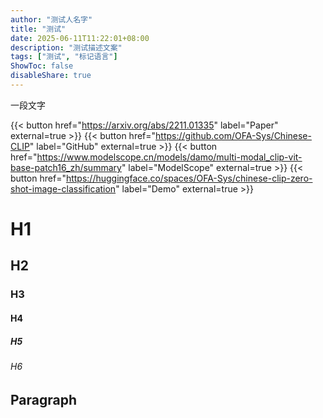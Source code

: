 ```yaml
---
author: "测试人名字"
title: "测试"
date: 2025-06-11T11:22:01+08:00
description: "测试描述文案"
tags: ["测试", "标记语言"]
ShowToc: false
disableShare: true
---
```


一段文字 

{{< button href="https://arxiv.org/abs/2211.01335" label="Paper" external=true >}}
{{< button href="https://github.com/OFA-Sys/Chinese-CLIP" label="GitHub" external=true >}}
{{< button href="https://www.modelscope.cn/models/damo/multi-modal_clip-vit-base-patch16_zh/summary" label="ModelScope" external=true >}}
{{< button href="https://huggingface.co/spaces/OFA-Sys/chinese-clip-zero-shot-image-classification" label="Demo" external=true >}}

# H1

## H2

### H3

#### H4

##### H5

###### H6

## Paragraph